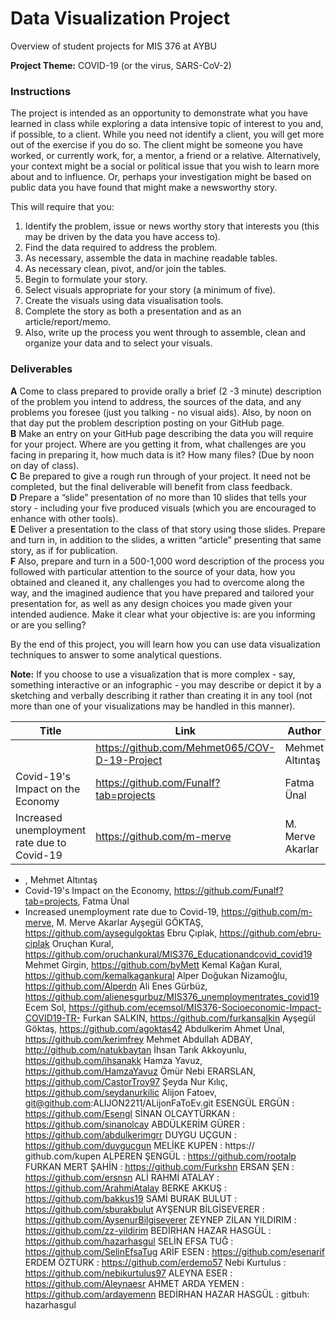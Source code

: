 # Data Visualization Project
Overview of student projects for MIS 376 at AYBU

**Project Theme:** COVID-19 (or the virus, SARS-CoV-2)

### Instructions

The project is intended as an opportunity to demonstrate what you have learned in class while exploring a data intensive topic of interest to you and, if possible, to a client. While you need not identify a client, you will get more out of the exercise if you do so. The client might be someone you have worked, or currently work, for, a mentor, a friend or a relative. Alternatively, your context might be a social or political issue that you wish to learn more about and to influence. Or, perhaps your investigation might be based on public data you have found that might make a newsworthy story.

This will require that you:

1. 	Identify the problem, issue or news worthy story that interests you (this may be driven by the data you have access to).
2. 	Find the data required to address the problem.
3. 	As necessary, assemble the data in machine readable tables.
4. 	As necessary clean, pivot, and/or join the tables.
5. 	Begin to formulate your story.
6. 	Select visuals appropriate for your story (a minimum of five).
7. 	Create the visuals using data visualisation tools.
8. 	Complete the story as both a presentation and as an article/report/memo. 
9. 	Also, write up the process you went through to assemble, clean and organize your data and to select your visuals.

### Deliverables

**A**	Come to class prepared to provide orally a brief (2 -3 minute) description of the problem you intend to address, the sources of the data, and any problems you foresee (just you talking - no visual aids). Also, by noon on that day put the problem description posting on your GitHub page.  
**B**	Make an entry on your GitHub page describing the data you will require for your project. Where are you getting it from, what challenges are you facing in preparing it, how much data is it? How many files? (Due by noon on day of class).  
**C**	Be prepared to give a rough run through of your project. It need not be completed, but the final deliverable will benefit from class feedback.  
**D**	Prepare a “slide” presentation of no more than 10 slides that tells your story - including your five produced visuals (which you are encouraged to enhance with other tools).  
**E**	Deliver a presentation to the class of that story using those slides. Prepare and turn in, in addition to the slides, a written “article” presenting that same story, as if for publication.  
**F**	Also, prepare and turn in a 500-1,000 word description of the process you followed with particular attention to the source of your data, how you obtained and cleaned it, any challenges you had to overcome along the way, and the imagined audience that you have prepared and tailored your presentation for, as well as any design choices you made given your intended audience. Make it clear what your objective is: are you informing or are you selling?

By the end of this project, you will learn how you can use data visualization techniques to answer to some analytical questions.

**Note:** If you choose to use a visualization that is more complex - say, something interactive or an infographic - you may describe or depict it by a sketching and verbally describing it rather than creating it in any tool (not more than one of your visualizations may be handled in this manner).

| Title                            | Link                                                | Author          |
| -----------                      | -----------                                         | -------------   |
|                                  | https://github.com/Mehmet065/COV-D-19-Project       | Mehmet Altıntaş |
| Covid-19's Impact on the Economy            | https://github.com/Funalf?tab=projects              | Fatma Ünal      |
| Increased unemployment rate due to Covid-19 | https://github.com/m-merve | M. Merve Akarlar |

- , Mehmet Altıntaş
- Covid-19's Impact on the Economy, https://github.com/Funalf?tab=projects, Fatma Ünal
- Increased unemployment rate due to Covid-19, https://github.com/m-merve, M. Merve Akarlar
Ayşegül GÖKTAŞ, https://github.com/aysegulgoktas
Ebru Çıplak, https://github.com/ebru-ciplak
Oruçhan Kural, https://github.com/oruchankural/MIS376_Educationandcovid_covid19
Mehmet Girgin, https://github.com/byMett
Kemal Kağan Kural, https://github.com/kemalkagankural
Alper Doğukan Nizamoğlu, https://github.com/Alperdn
Ali Enes Gürbüz, https://github.com/alienesgurbuz/MIS376_unemploymentrates_covid19
Ecem Sol, https://github.com/ecemsol/MIS376-Socioeconomic-Impact-COVID19-TR-
Furkan SALKIN, https://github.com/furkansalkin
Ayşegül Göktaş, https://github.com/agoktas42
Abdulkerim Ahmet Ünal, https://github.com/kerimfrey
Mehmet Abdullah ADBAY, http://github.com/natukbaytan
İhsan Tarık Akkoyunlu, https://github.com/ihsanakk
Hamza Yavuz, https://github.com/HamzaYavuz
Ömür Nebi ERARSLAN, https://github.com/CastorTroy97
Şeyda Nur Kılıç, https://github.com/seydanurkilic
Alijon Fatoev, git@github.com:ALIJON2211/ALijonFaToEv.git
ESENGÜL ERGÜN : https://github.com/Esengl
SİNAN OLCAYTÜRKAN : https://github.com/sinanolcay
ABDÜLKERİM GÜRER : https://github.com/abdulkerimgrr
DUYGU UÇGUN : https://github.com/duygucgun
MELİKE KUPEN : https:// github.com/kupen
ALPEREN ŞENGÜL : https://github.com/rootalp
FURKAN MERT ŞAHİN : https://github.com/Furkshn
ERSAN ŞEN : https://github.com/ersnsn
ALİ RAHMİ ATALAY : https://github.com/ArahmiAtalay
BERKE AKKUŞ : https://github.com/bakkus19
SAMİ BURAK BULUT : https://github.com/sburakbulut
AYŞENUR BİLGİSEVERER : https://github.com/AysenurBilgiseverer
ZEYNEP ZİLAN YILDIRIM : https://github.com/zz-yildirim
BEDİRHAN HAZAR HASGÜL : https://github.com/hazarhasgul
SELİN EFSA TUĞ : https://github.com/SelinEfsaTug
ARİF ESEN : https://github.com/esenarif
ERDEM ÖZTÜRK : https://github.com/erdemo57
Nebi Kurtulus : https://github.com/nebikurtulus97
ALEYNA ESER : https://github.com/Aleynaesr
AHMET ARDA YEMEN : https://github.com/ardayemenn
BEDİRHAN HAZAR HASGÜL : gitbuh: hazarhasgul